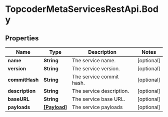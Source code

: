 # TopcoderMetaServicesRestApi.Body

## Properties
Name | Type | Description | Notes
------------ | ------------- | ------------- | -------------
**name** | **String** | The service name. | [optional] 
**version** | **String** | The service version. | [optional] 
**commitHash** | **String** | The service commit hash. | [optional] 
**description** | **String** | The service description. | [optional] 
**baseURL** | **String** | The service base URL. | [optional] 
**payloads** | [**[Payload]**](Payload.md) | The service payloads | [optional] 


